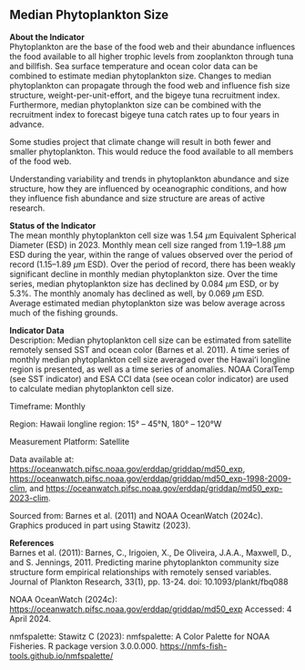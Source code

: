 ## Median Phytoplankton Size

**About the Indicator**  
Phytoplankton are the base of the food web and their abundance
influences the food available to all higher trophic levels from
zooplankton through tuna and billfish. Sea surface temperature and ocean
color data can be combined to estimate median phytoplankton size.
Changes to median phytoplankton can propagate through the food web and
influence fish size structure, weight-per-unit-effort, and the bigeye
tuna recruitment index. Furthermore, median phytoplankton size can be
combined with the recruitment index to forecast bigeye tuna catch rates
up to four years in advance.

Some studies project that climate change will result in both fewer and
smaller phytoplankton. This would reduce the food available to all
members of the food web.

Understanding variability and trends in phytoplankton abundance and size
structure, how they are influenced by oceanographic conditions, and how
they influence fish abundance and size structure are areas of active
research.

**Status of the Indicator**  
The mean monthly phytoplankton cell size was 1.54 *μ*m Equivalent
Spherical Diameter (ESD) in 2023. Monthly mean cell size ranged from
1.19–1.88 *μ*m ESD during the year, within the range of values observed
over the period of record (1.15–1.89 *μ*m ESD). Over the period of
record, there has been weakly significant decline in monthly median
phytoplankton size. Over the time series, median phytoplankton size has
declined by 0.084 *μ*m ESD, or by 5.3%. The monthly anomaly has declined
as well, by 0.069 *μ*m ESD. Average estimated median phytoplankton size
was below average across much of the fishing grounds.

**Indicator Data**  
Description: Median phytoplankton cell size can be estimated from
satellite remotely sensed SST and ocean color (Barnes et al. 2011). A
time series of monthly median phytoplankton cell size averaged over the
Hawaiʻi longline region is presented, as well as a time series of
anomalies. NOAA CoralTemp (see SST indicator) and ESA CCI data (see
ocean color indicator) are used to calculate median phytoplankton cell
size.

Timeframe: Monthly

Region: Hawaii longline region: 15° – 45°N, 180° – 120°W

Measurement Platform: Satellite

Data available at:
<https://oceanwatch.pifsc.noaa.gov/erddap/griddap/md50_exp>,
<https://oceanwatch.pifsc.noaa.gov/erddap/griddap/md50_exp-1998-2009-clim>,
and
<https://oceanwatch.pifsc.noaa.gov/erddap/griddap/md50_exp-2023-clim>.

Sourced from: Barnes et al. (2011) and NOAA OceanWatch (2024c). Graphics
produced in part using Stawitz (2023).

**References**  
Barnes et al. (2011): Barnes, C., Irigoien, X., De Oliveira, J.A.A.,
Maxwell, D., and S. Jennings, 2011. Predicting marine phytoplankton
community size structure form empirical relationships with remotely
sensed variables. Journal of Plankton Research, 33(1), pp. 13-24. doi:
10.1093/plankt/fbq088

NOAA OceanWatch (2024c):
<https://oceanwatch.pifsc.noaa.gov/erddap/griddap/md50_exp> Accessed: 4
April 2024.

nmfspalette: Stawitz C (2023): nmfspalette: A Color Palette for NOAA
Fisheries. R package version 3.0.0.000.
<https://nmfs-fish-tools.github.io/nmfspalette/>
